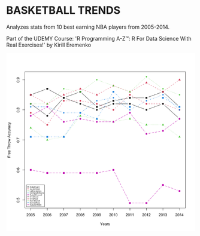 # BASKETBALL TRENDS 
Analyzes stats from 10 best earning NBA players from 2005-2014.

Part of the UDEMY Course: 'R Programming A-Z™: R For Data Science With Real Exercises!' by Kirill Eremenko

![FT Accuracy](https://github.com/sebasquirarte/R-Programming-A-Z/blob/main/BasketballTrends/FreeThrowAccuracy-Plot.png)
